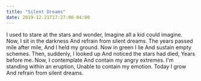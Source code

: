 ```yaml
---
title: "Silent Dreams"
date: 2019-12-21T17:27:00-04:00
---
```


I used to stare at the stars and wonder,
Imagine all a kid could imagine.
Now, I sit in the darkness
And refrain from silent dreams.
The years passed mile after mile,
And I held my ground.
Now in green I lie
And sustain empty schemes.
Then, suddenly, I looked up
And noticed the stars had died,
Years before me.
Now, I contemplate
And contain my angry extremes.
I'm standing within an eruption,
Unable to contain my emotion.
Today I grow
And refrain from silent dreams.
